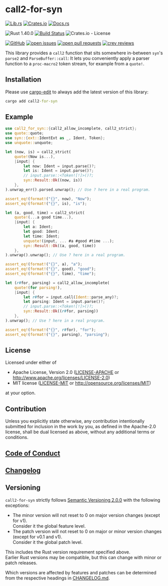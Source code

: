 # call2-for-syn

[![Lib.rs](https://img.shields.io/badge/Lib.rs-*-84f)](https://lib.rs/crates/call2-for-syn)
[![Crates.io](https://img.shields.io/crates/v/call2-for-syn)](https://crates.io/crates/call2-for-syn)
[![Docs.rs](https://docs.rs/call2-for-syn/badge.svg)](https://docs.rs/crates/call2-for-syn)

![Rust 1.40.0](https://img.shields.io/static/v1?logo=Rust&label=&message=1.40.0&color=grey)
[![Build Status](https://travis-ci.com/Tamschi/call2-for-syn.svg?branch=develop)](https://travis-ci.com/Tamschi/call2-for-syn/branches)
![Crates.io - License](https://img.shields.io/crates/l/call2-for-syn/2.0.3)

[![GitHub](https://img.shields.io/static/v1?logo=GitHub&label=&message=%20&color=grey)](https://github.com/Tamschi/call2-for-syn)
[![open issues](https://img.shields.io/github/issues-raw/Tamschi/call2-for-syn)](https://github.com/Tamschi/call2-for-syn/issues)
[![open pull requests](https://img.shields.io/github/issues-pr-raw/Tamschi/call2-for-syn)](https://github.com/Tamschi/call2-for-syn/pulls)
[![crev reviews](https://web.crev.dev/rust-reviews/badge/crev_count/call2-for-syn.svg)](https://web.crev.dev/rust-reviews/crate/call2-for-syn/)

This library provides a `call2` function that sits somewhere in-between `syn`'s `parse2` and `ParseBuffer::call`: It lets you conveniently apply a parser function to a `proc-macro2` token stream, for example from a `quote!`.

## Installation

Please use [cargo-edit](https://crates.io/crates/cargo-edit) to always add the latest version of this library:

```cmd
cargo add call2-for-syn
```

## Example

```rust
use call2_for_syn::{call2_allow_incomplete, call2_strict};
use quote::quote;
use syn::{ext::IdentExt as _, Ident, Token};
use unquote::unquote;

let (now, is) = call2_strict(
    quote!(Now is...),
    |input| {
        let now: Ident = input.parse()?;
        let is: Ident = input.parse()?;
        // input.parse::<Token![!]>()?;
        syn::Result::Ok((now, is))
    },
).unwrap_err().parsed.unwrap(); // Use ? here in a real program.

assert_eq!(format!("{}", now), "Now");
assert_eq!(format!("{}", is), "is");

let (a, good, time) = call2_strict(
    quote!(...a good time...),
    |input| {
        let a: Ident;
        let good: Ident;
        let time: Ident;
        unquote!(input, ... #a #good #time ...);
        syn::Result::Ok((a, good, time))
    },
).unwrap().unwrap(); // Use ? here in a real program.

assert_eq!(format!("{}", a), "a");
assert_eq!(format!("{}", good), "good");
assert_eq!(format!("{}", time), "time");

let (r#for, parsing) = call2_allow_incomplete(
    quote!(for parsing!),
    |input| {
        let r#for = input.call(Ident::parse_any)?;
        let parsing: Ident = input.parse()?;
        // input.parse::<Token![!]>()?;
        syn::Result::Ok((r#for, parsing))
    },
).unwrap(); // Use ? here in a real program.

assert_eq!(format!("{}", r#for), "for");
assert_eq!(format!("{}", parsing), "parsing");
```

## License

Licensed under either of

* Apache License, Version 2.0
   ([LICENSE-APACHE](LICENSE-APACHE) or <http://www.apache.org/licenses/LICENSE-2.0>)
* MIT license
   ([LICENSE-MIT](LICENSE-MIT) or <http://opensource.org/licenses/MIT>)

at your option.

## Contribution

Unless you explicitly state otherwise, any contribution intentionally submitted
for inclusion in the work by you, as defined in the Apache-2.0 license, shall be
dual licensed as above, without any additional terms or conditions.

## [Code of Conduct](CODE_OF_CONDUCT.md)

## [Changelog](CHANGELOG.md)

## Versioning

`call2-for-syn` strictly follows [Semantic Versioning 2.0.0](https://semver.org/spec/v2.0.0.html) with the following exceptions:

* The minor version will not reset to 0 on major version changes (except for v1).  
Consider it the global feature level.
* The patch version will not reset to 0 on major or minor version changes (except for v0.1 and v1).  
Consider it the global patch level.

This includes the Rust version requirement specified above.  
Earlier Rust versions may be compatible, but this can change with minor or patch releases.

Which versions are affected by features and patches can be determined from the respective headings in [CHANGELOG.md](CHANGELOG.md).
